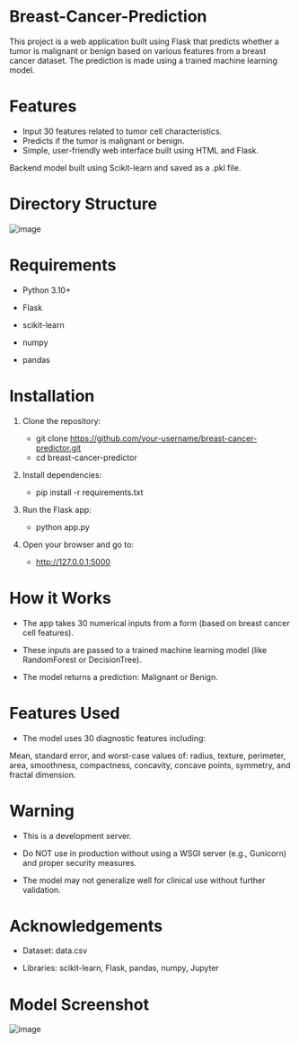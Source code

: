 # Breast-Cancer-Prediction

This project is a web application built using Flask that predicts whether a tumor is malignant or benign based on various features from a breast cancer dataset. The prediction is made using a trained machine learning model.

# Features
* Input 30 features related to tumor cell characteristics.
* Predicts if the tumor is malignant or benign.
* Simple, user-friendly web interface built using HTML and Flask.

Backend model built using Scikit-learn and saved as a .pkl file.

# Directory Structure

![image](https://github.com/user-attachments/assets/96ea97e8-8664-4e48-8ed5-2aa43ad88b42)



# Requirements
* Python 3.10+
* Flask

* scikit-learn

* numpy

* pandas

# Installation
1. Clone the repository:
   * git clone https://github.com/your-username/breast-cancer-predictor.git
   * cd breast-cancer-predictor

2. Install dependencies:
   * pip install -r requirements.txt

4. Run the Flask app:
   * python app.py

5. Open your browser and go to:
   * http://127.0.0.1:5000
# How it Works
* The app takes 30 numerical inputs from a form (based on breast cancer cell features).

* These inputs are passed to a trained machine learning model (like RandomForest or DecisionTree).

* The model returns a prediction: Malignant or Benign.

# Features Used
  * The model uses 30 diagnostic features including:

Mean, standard error, and worst-case values of:
radius, texture, perimeter, area, smoothness, compactness, concavity, concave points, symmetry, and fractal dimension.

# Warning
  * This is a development server.
  
  * Do NOT use in production without using a WSGI server (e.g., Gunicorn) and proper security measures.
  
  * The model may not generalize well for clinical use without further validation.

# Acknowledgements
  * Dataset: data.csv
  
  * Libraries: scikit-learn, Flask, pandas, numpy, Jupyter

# Model Screenshot

![image](https://github.com/user-attachments/assets/daf47fa1-a29c-4eeb-9308-7c00bf6de282)
